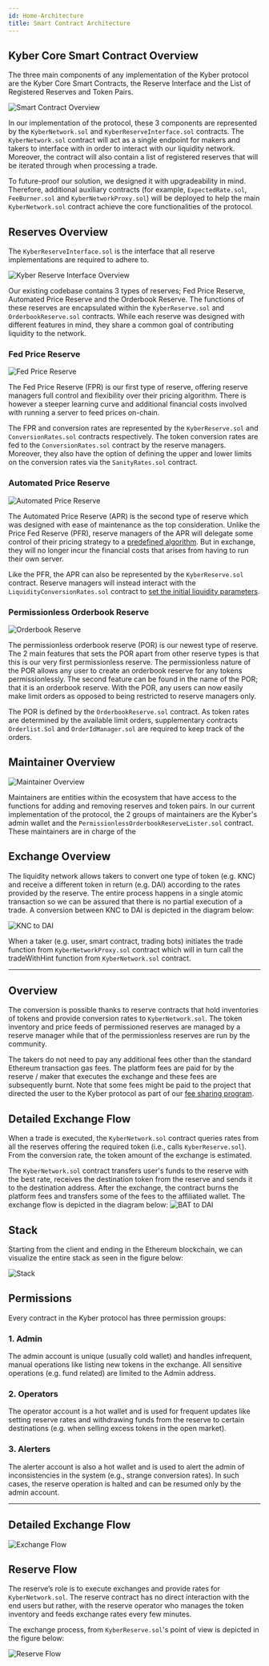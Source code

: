 ```yaml
---
id: Home-Architecture
title: Smart Contract Architecture
---
```

## Kyber Core Smart Contract Overview
The three main components of any implementation of the Kyber protocol are the Kyber Core Smart Contracts, the Reserve Interface and the List of Registered Reserves and Token Pairs. 

![Smart Contract Overview](/uploads/smartcontractoverview.png "Smart Contract Overview")

In our implementation of the protocol, these 3 components are represented by the `KyberNetwork.sol` and `KyberReserveInterface.sol` contracts. The `KyberNetwork.sol` contract will act as a single endpoint for makers and takers to interface with in order to interact with our liquidity network. Moreover, the contract will also contain a list of registered reserves that will be iterated through when processing a trade. 

To future-proof our solution, we designed it with upgradeability in mind. Therefore, additional auxiliary contracts (for example, `ExpectedRate.sol`, `FeeBurner.sol` and `KyberNetworkProxy.sol`) will be deployed to help the main `KyberNetwork.sol` contract achieve the core functionalities of the protocol. 

## Reserves Overview
The `KyberReserveInterface.sol` is the interface that all reserve implementations are required to adhere to. 

![Kyber Reserve Interface Overview](/uploads/kyberreserveinterfaceoverview.png "Kyber Reserve Interface Overview")

Our existing codebase contains 3 types of reserves; Fed Price Reserve, Automated Price Reserve and the Orderbook Reserve. The functions of these reserves are encapsulated within the `KyberReserve.sol` and `OrderbookReserve.sol` contracts. While each reserve was designed with different features in mind, they share a common goal of contributing liquidity to the network. 

### Fed Price Reserve
![Fed Price Reserve](/uploads/fedpricereserve.png "Fed Price Reserve")

The Fed Price Reserve (FPR) is our first type of reserve, offering reserve managers full control and flexibility over their pricing algorithm. There is however a steeper learning curve and additional financial costs involved with running a server to feed prices on-chain.

The FPR and conversion rates are represented by the `KyberReserve.sol` and `ConversionRates.sol` contracts respectively. The token conversion rates are fed to the `ConversionRates.sol` contract by the reserve managers. Moreover, they also have the option of defining the upper and lower limits on the conversion rates via the `SanityRates.sol` contract.

### Automated Price Reserve
![Automated Price Reserve](/uploads/automatedpricereserve.png "Automated Price Reserve")

The Automated Price Reserve (APR) is the second type of reserve which was designed with ease of maintenance as the top consideration. Unlike the Price Fed Reserve (PFR), reserve managers of the APR will delegate some control of their pricing strategy to a [predefined algorithm](https://ipfs.io/ipfs/QmXaBUKx9MJwfT1B2hopqXQYZSK7M6dgTUMFMeSXX7SThj). But in exchange, they will no longer incur the financial costs that arises from having to run their own server.

Like the PFR, the APR can also be represented by the `KyberReserve.sol` contract. Reserve managers will instead interact with the `LiquidityConversionRates.sol` contract to [set the initial liquidity parameters](references-liquidityconversionrates.md#setliquidityparams). 

### Permissionless Orderbook Reserve
![Orderbook Reserve](/uploads/orderbookreserve.png "Orderbook Reserve")

The permissionless orderbook reserve (POR) is our newest type of reserve. The 2 main features that sets the POR apart from other reserve types is that this is our very first permissionless reserve. The permissionless nature of the POR allows any user to create an orderbook reserve for any tokens permissionlessly. The second feature can be found in the name of the POR; that it is an orderbook reserve. With the POR, any users can now easily make limit orders as opposed to being restricted to reserve managers only.

The POR is defined by the `OrderbookReserve.sol` contract. As token rates are determined by the available limit orders, supplementary contracts `Orderlist.Sol` and `OrderIdManager.sol` are required to keep track of the orders. 

## Maintainer Overview
![Maintainer Overview](/uploads/maintaineroverview.png "Maintainer Overview")

Maintainers are entities within the ecosystem that have access to the functions for adding and removing reserves and token pairs. In our current implementation of the protocol, the 2 groups of maintainers are the Kyber's admin wallet and the `PermissionlessOrderbookReserveLister.sol` contract. These maintainers are in charge of the

## Exchange Overview
The liquidity network allows takers to convert one type of token (e.g. KNC) and receive a different token in return (e.g. DAI) according to the rates provided by the reserve. The entire process happens in a single atomic transaction so we can be assured that there is no partial execution of a trade. A conversion between KNC to DAI is depicted in the diagram below:

![KNC to DAI](/uploads/knctodai.png "KNC to DAI")

When a taker (e.g. user, smart contract, trading bots) initiates the trade function from `KyberNetworkProxy.sol` contract which will in turn call the tradeWithHint function from `KyberNetwork.sol` contract. 




---
## Overview



The conversion is possible thanks to reserve contracts that hold inventories of tokens and provide conversion rates to `KyberNetwork.sol`. The token inventory and price feeds of permissioned reserves are managed by a reserve manager while that of the permissionless reserves are run by the community.  

The takers do not need to pay any additional fees other than the standard Ethereum transaction gas fees. The platform fees are paid for by the reserve / maker that executes the exchange and these fees are subsequently burnt. Note that some fees might be paid to the project that directed the user to the Kyber protocol as part of our [fee sharing program](guide-feesharing.md).

## Detailed Exchange Flow

When a trade is executed, the `KyberNetwork.sol` contract queries rates from all the reserves offering the required token (i.e., calls `KyberReserve.sol`). From the conversion rate, the token amount of the exchange is estimated.

The `KyberNetwork.sol` contract transfers user's funds to the reserve with the best rate, receives the destination token from the reserve and sends it to the destination address. After the exchange, the contract burns the platform fees and transfers some of the fees to the affiliated wallet. The exchange flow is depicted in the diagram below:
![BAT to DAI](/uploads/tokentotokenswap.png "BAT to DAI")

## Stack

Starting from the client and ending in the Ethereum blockchain, we can visualize the entire stack as seen in the figure below:

![Stack](/uploads/stack.png "Stack")

## Permissions

Every contract in the Kyber protocol has three permission groups:

### 1. Admin
The admin account is unique (usually cold wallet) and handles infrequent, manual operations like listing new tokens in the exchange. All sensitive operations (e.g. fund related) are limited to the Admin address.

### 2. Operators
The operator account is a hot wallet and is used for frequent updates like setting reserve rates and withdrawing funds from the reserve to certain destinations (e.g. when selling excess tokens in the open market).

### 3. Alerters
The alerter account is also a hot wallet and is used to alert the admin of inconsistencies in the system (e.g., strange conversion rates). In such cases, the reserve operation is halted and can be resumed only by the admin account.






---



## Detailed Exchange Flow



![Exchange Flow](/uploads/high-level-2.png "Exchange Flow")

## Reserve Flow

The reserve’s role is to execute exchanges and provide rates for `KyberNetwork.sol`. The reserve contract has no direct interaction with the end users but rather, with the reserve operator who manages the token inventory and feeds exchange rates every few minutes.

The exchange process, from `KyberReserve.sol`'s point of view is depicted in the figure below:

![Reserve Flow](/uploads/high-level-3.png "Reserve Flow")
